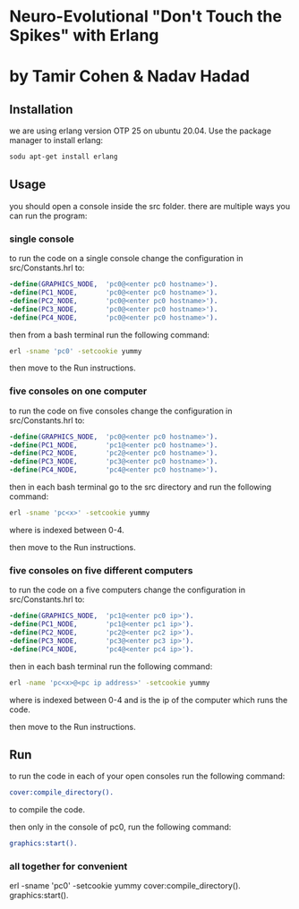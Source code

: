 # Neuro-Evolutional "Don't Touch the Spikes" with Erlang
# by Tamir Cohen & Nadav Hadad


## Installation
we are using erlang version OTP 25 on ubuntu 20.04.
Use the package manager to install erlang:
```bash
sodu apt-get install erlang
```

## Usage
you should open a console inside the src folder.
there are multiple ways you can run the program:

### single console
to run the code on a single console change the configuration in src/Constants.hrl to:
```erlang
-define(GRAPHICS_NODE,  'pc0@<enter pc0 hostname>').
-define(PC1_NODE, 		'pc0@<enter pc0 hostname>').
-define(PC2_NODE, 		'pc0@<enter pc0 hostname>').
-define(PC3_NODE, 		'pc0@<enter pc0 hostname>').
-define(PC4_NODE, 		'pc0@<enter pc0 hostname>').
```
then from a bash terminal run the following command:
```bash
erl -sname 'pc0' -setcookie yummy
```
then move to the Run instructions.

### five consoles on one computer
to run the code on five consoles change the configuration in src/Constants.hrl to:
```erlang
-define(GRAPHICS_NODE,  'pc0@<enter pc0 hostname>').
-define(PC1_NODE, 		'pc1@<enter pc0 hostname>').
-define(PC2_NODE, 		'pc2@<enter pc0 hostname>').
-define(PC3_NODE, 		'pc3@<enter pc0 hostname>').
-define(PC4_NODE, 		'pc4@<enter pc0 hostname>').
```
then in each bash terminal go to the src directory and run the following command:
```bash
erl -sname 'pc<x>' -setcookie yummy
```
where <x> is indexed between 0-4.

then move to the Run instructions.

### five consoles on five different computers
to run the code on a five computers change the configuration in src/Constants.hrl to:

```erlang
-define(GRAPHICS_NODE,  'pc1@<enter pc0 ip>').
-define(PC1_NODE, 		'pc1@<enter pc1 ip>').
-define(PC2_NODE, 		'pc2@<enter pc2 ip>').
-define(PC3_NODE, 		'pc3@<enter pc3 ip>').
-define(PC4_NODE, 		'pc4@<enter pc4 ip>').
```

then in each bash terminal run the following command:
```bash
erl -name 'pc<x>@<pc ip address>' -setcookie yummy
```
where <x> is indexed between 0-4 and <pc ip address> is the ip of the computer which runs the code.

then move to the Run instructions.

## Run
to run the code in each of your open consoles run the following command:
```erlang
cover:compile_directory().
```
to compile the code.

then only in the console of pc0, run the following command:
```erlang
graphics:start().
```

### all together for convenient
erl -sname 'pc0' -setcookie yummy
cover:compile_directory().
graphics:start().


